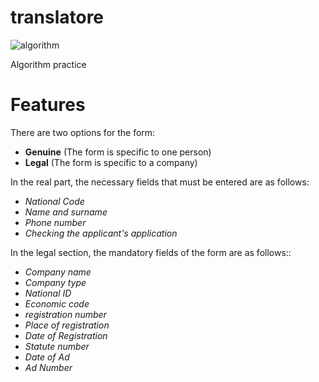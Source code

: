 # translatore
![algorithm](tranlate1)

Algorithm practice

# Features
There are two options for the form:
- __Genuine__ (The form is specific to one person)
- __Legal__ (The form is specific to a company)

In the real part, the necessary fields that must be entered are as follows:
- _National Code_
- _Name and surname_
- _Phone number_
- _Checking the applicant's application_

In the legal section, the mandatory fields of the form are as follows::
- _Company name_
- _Company type_
- _National ID_
- _Economic code_
- _registration number_
- _Place of registration_
- _Date of Registration_
- _Statute number_
- _Date of Ad_
- _Ad Number_
